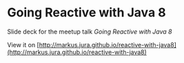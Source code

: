 # Going Reactive with Java 8

Slide deck for the meetup talk *Going Reactive with Java 8*

View it on [http://markus.jura.github.io/reactive-with-java8](http://markus.jura.github.io/reactive-with-java8)
